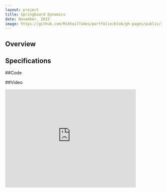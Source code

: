 ```yaml
---
layout: project
title: Springboard Dynamics
date: November, 2015
image: https://github.com/MikhailTodes/portfolio/blob/gh-pages/public/images/springboard_setup.png?raw=true
---
```


## Overview


## Specifications

##Code

##Video
<iframe width="420" height="315" src="https://www.youtube.com/embed/MVjevcx9t08" frameborder="0" allowfullscreen></iframe>